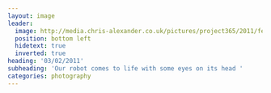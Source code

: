 ```yaml
---
layout: image
leader:
  image: http://media.chris-alexander.co.uk/pictures/project365/2011/feb/03/030211.jpg
  position: bottom left
  hidetext: true
  inverted: true
heading: '03/02/2011'
subheading: 'Our robot comes to life with some eyes on its head '
categories: photography
---
```

